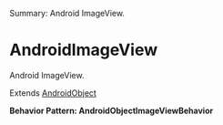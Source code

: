 Summary: Android ImageView.

# AndroidImageView

Android ImageView.
 
Extends [AndroidObject](AndroidObject.md)





**Behavior Pattern: AndroidObjectImageViewBehavior**


<!-- ============================== property summary ========================== -->

<!-- ============================== action summary ========================== -->

<!-- ============================== property detail ========================== -->


<!-- ============================== action detail ========================== -->
  

